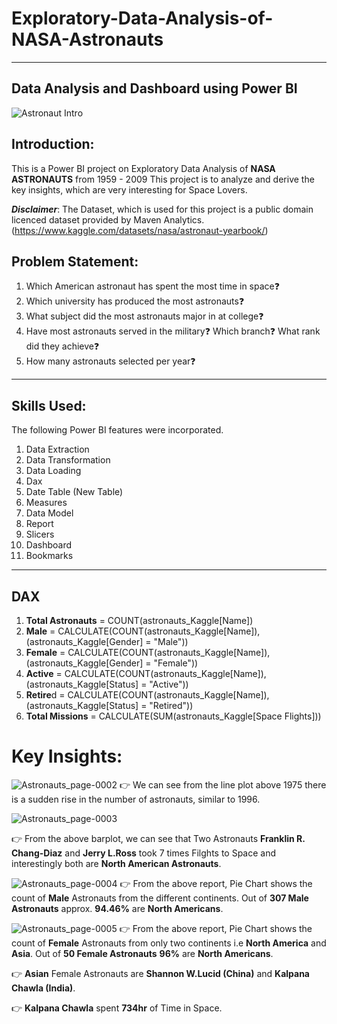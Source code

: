 # **Exploratory-Data-Analysis-of-NASA-Astronauts**
----------
**Data Analysis and Dashboard using Power BI**
----------
![Astronaut Intro](https://github.com/soma-ramesh/Exploratory-Data-Analysis-of-NASA-Astronauts/assets/143477687/9a063227-461b-46b2-a68c-ea35037952a8)

## Introduction:
This is a Power BI project on Exploratory Data Analysis of **NASA ASTRONAUTS** from 1959 - 2009 
This project is to analyze and derive the key insights, which are very interesting for Space Lovers.

**_Disclaimer_**: The Dataset, which is used for this project is a public domain licenced dataset provided by Maven Analytics.
(https://www.kaggle.com/datasets/nasa/astronaut-yearbook/)

## Problem Statement:
1. Which American astronaut has spent the most time in space❓
2. Which university has produced the most astronauts❓
3. What subject did the most astronauts major in at college❓
4. Have most astronauts served in the military❓ Which branch❓ What rank did they achieve❓
5. How many astronauts selected per year❓

-----

## Skills Used:
The following Power BI features were incorporated.
1. Data Extraction
2. Data Transformation
3. Data Loading
4. Dax
5. Date Table (New Table)
6. Measures
7. Data Model
8. Report
9. Slicers
10. Dashboard
11. Bookmarks

---

## DAX 

1. **Total Astronauts** = COUNT(astronauts_Kaggle[Name])
2. **Male** = CALCULATE(COUNT(astronauts_Kaggle[Name]), (astronauts_Kaggle[Gender] = "Male"))
3. **Female** = CALCULATE(COUNT(astronauts_Kaggle[Name]), (astronauts_Kaggle[Gender] = "Female"))
4. **Active** = CALCULATE(COUNT(astronauts_Kaggle[Name]),(astronauts_Kaggle[Status] = "Active"))
5. **Retire**d = CALCULATE(COUNT(astronauts_Kaggle[Name]),(astronauts_Kaggle[Status] = "Retired"))
6. **Total Missions** = CALCULATE(SUM(astronauts_Kaggle[Space Flights]))

# Key Insights:
![Astronauts_page-0002](https://github.com/soma-ramesh/Exploratory-Data-Analysis-of-NASA-Astronauts/assets/143477687/2bfad1b2-47af-4529-b91a-4a9e9538e412)
👉 We can see from the line plot above 1975 there is a sudden rise in the number of astronauts, similar to 1996.






![Astronauts_page-0003](https://github.com/soma-ramesh/Exploratory-Data-Analysis-of-NASA-Astronauts/assets/143477687/e7ac5aac-730b-49d6-b413-d73afc5182ff)

👉 From the above barplot, we can see that Two Astronauts **Franklin R. Chang-Diaz** and **Jerry L.Ross** took 7 times Filghts to Space and interestingly both are **North American Astronauts**.





![Astronauts_page-0004](https://github.com/soma-ramesh/Exploratory-Data-Analysis-of-NASA-Astronauts/assets/143477687/e3b429e6-0ba6-4287-9f60-0eb10ea14b44)
👉 From the above report, Pie Chart shows the count of **Male** Astronauts from the different continents. Out of **307 Male Astronauts** approx. **94.46%** are **North Americans**.






![Astronauts_page-0005](https://github.com/soma-ramesh/Exploratory-Data-Analysis-of-NASA-Astronauts/assets/143477687/250a85a4-1436-46f5-8ce1-ee528550a2d4)
👉 From the above report, Pie Chart shows the count of **Female** Astronauts from only two continents i.e **North America** and **Asia**. Out of **50 Female Astronauts**  **96%** are **North Americans**.


👉 **Asian** Female Astronauts are **Shannon W.Lucid (China)** and **Kalpana Chawla (India)**.


👉 **Kalpana Chawla** spent **734hr** of Time in Space.

